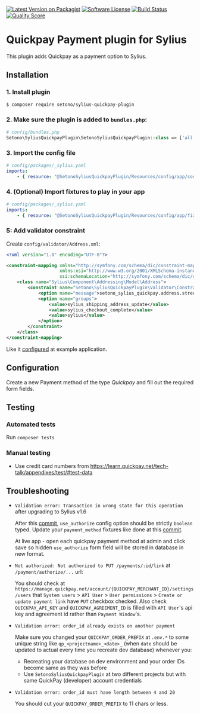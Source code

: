 [![Latest Version on Packagist][ico-version]][link-packagist]
[![Software License][ico-license]](LICENSE)
[![Build Status][ico-travis]][link-travis]
[![Quality Score][ico-code-quality]][link-code-quality]

# Quickpay Payment plugin for Sylius

This plugin adds Quickpay as a payment option to Sylius.

## Installation

### 1. Install plugin
 
```bash
$ composer require setono/sylius-quickpay-plugin
```

### 2. Make sure the plugin is added to `bundles.php`:

```php
# config/bundles.php
Setono\SyliusQuickpayPlugin\SetonoSyliusQuickpayPlugin::class => ['all' => true],
```

### 3. Import the config file

```yaml
# config/packages/_sylius.yaml
imports:
    - { resource: "@SetonoSyliusQuickpayPlugin/Resources/config/app/config.yaml" }
```

### 4. (Optional) Import fixtures to play in your app

````yaml
# config/packages/_sylius.yaml
imports:
    - { resource: "@SetonoSyliusQuickpayPlugin/Resources/config/app/fixtures.yaml" }    
````

### 5: Add validator constraint 

Create `config/validator/Address.xml`:

```xml
<?xml version="1.0" encoding="UTF-8"?>

<constraint-mapping xmlns="http://symfony.com/schema/dic/constraint-mapping"
                    xmlns:xsi="http://www.w3.org/2001/XMLSchema-instance"
                    xsi:schemaLocation="http://symfony.com/schema/dic/constraint-mapping http://symfony.com/schema/dic/services/constraint-mapping-1.0.xsd">
    <class name="Sylius\Component\Addressing\Model\Address">
        <constraint name="Setono\SyliusQuickpayPlugin\Validator\Constraints\AddressStreetEligibility">
            <option name="message">setono_sylius_quickpay.address.street_eligibility</option>
            <option name="groups">
                <value>sylius_shipping_address_update</value>
                <value>sylius_checkout_complete</value>
                <value>sylius</value>
            </option>
        </constraint>
    </class>
</constraint-mapping>

```

Like it [configured](tests/Application/config/validator/Address.xml) at example application.

## Configuration

Create a new Payment method of the type *Quickpay* and fill out the required form fields.

## Testing

### Automated tests

Run `composer tests`

### Manual testing

- Use credit card numbers from https://learn.quickpay.net/tech-talk/appendixes/test/#test-data

## Troubleshooting

- `Validation error: Transaction in wrong state for this operation` after upgrading to Sylius v1.6

  After this [commit](https://github.com/Sylius/Sylius/commit/6c748c9aec878687c610bd440aac9635143df0c3#diff-063b340e70ed54a7454a9c76bd3ef84eR158),
  `use_authorize` config option should be strictly `boolean` typed. Update your `payment_method` fixtures like done
  at this [commit](https://github.com/Setono/SyliusQuickpayPlugin/commit/a23a9d8552ed4dda528a810ed2c7e062106cf470).
  
  At live app - open each quickpay payment method at admin and click save so hidden `use_authorize` form field
  will be stored in database in new format.

- `Not authorized: Not authorized to PUT /payments/:id/link`
  at `/payment/authorize/...` url:
  
  You should check at `https://manage.quickpay.net/account/{QUICKPAY_MERCHANT_ID}/settings/users`
  that `System users` > `API User` > `User permissions` > `Create or update payment link` have `PUT`
  checkbox checked. Also check `QUICKPAY_API_KEY` and `QUICKPAY_AGREEMENT_ID` is filled with `API User`'s 
  api key and agreement id rather than `Payment Window`'s.

- `Validation error: order_id already exists on another payment`
  
  Make sure you changed your `QUICKPAY_ORDER_PREFIX` at `.env.*` to some unique string
  like `qp_<projectname>_<date>_` (when `date` should be updated to actual 
  every time you recreate dev database) whenever you:
  
  - Recreating your database on dev environment and your order IDs become same as they was before
  - Use `SetonoSyliusQuickpayPlugin` at two different projects but with same QuickPay 
    (developer) account credentials

- `Validation error: order_id must have length between 4 and 20`

  You should cut your `QUICKPAY_ORDER_PREFIX` to 11 chars or less.

[ico-version]: https://img.shields.io/packagist/v/setono/sylius-quickpay-plugin.svg?style=flat-square
[ico-license]: https://img.shields.io/badge/license-MIT-brightgreen.svg?style=flat-square
[ico-travis]: https://travis-ci.com/Setono/SyliusQuickpayPlugin.svg?branch=master
[ico-code-quality]: https://img.shields.io/scrutinizer/g/Setono/SyliusQuickpayPlugin.svg?style=flat-square

[link-packagist]: https://packagist.org/packages/setono/sylius-quickpay-plugin
[link-travis]: https://travis-ci.com/Setono/SyliusQuickpayPlugin
[link-code-quality]: https://scrutinizer-ci.com/g/Setono/SyliusQuickpayPlugin

